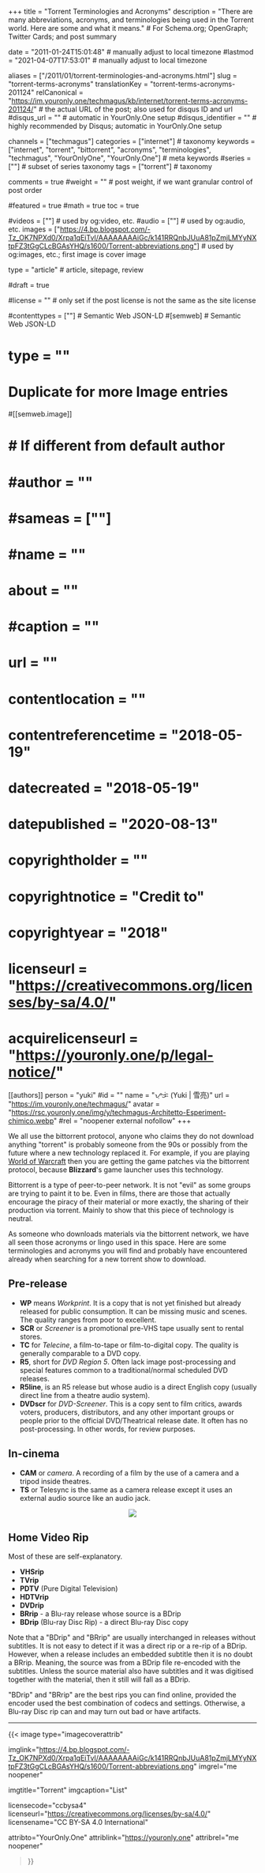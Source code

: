 +++
title = "Torrent Terminologies and Acronyms"
description = "There are many abbreviations, acronyms, and terminologies being used in the Torrent world. Here are some and what it means."                                                    # For Schema.org; OpenGraph; Twitter Cards; and post summary

date = "2011-01-24T15:01:48"                                        # manually adjust to local timezone
#lastmod = "2021-04-07T17:53:01"                                     # manually adjust to local timezone

aliases = ["/2011/01/torrent-terminologies-and-acronyms.html"]
slug = "torrent-terms-acronyms"
translationKey = "torrent-terms-acronyms-201124"
relCanonical = "https://im.youronly.one/techmagus/kb/internet/torrent-terms-acronyms-201124/"                                                   # the actual URL of the post; also used for disqus ID and url
#disqus_url = ""                                                    # automatic in YourOnly.One setup
#disqus_identifier = ""                                             # highly recommended by Disqus; automatic in YourOnly.One setup

channels = ["techmagus"]
categories = ["internet"]                                                   # taxonomy
keywords = ["internet", "torrent", "bittorrent", "acronyms", "terminologies", "techmagus", "YourOnlyOne", "YourOnly.One"]                                                     # meta keywords
#series = [""]                                                       # subset of series taxonomy
tags = ["torrent"]                                                         # taxonomy

comments = true
#weight = ""                                                        # post weight, if we want granular control of post order

#featured = true
#math = true
toc = true

#videos = [""]                                                       # used by og:video, etc.
#audio = [""]                                                        # used by og:audio, etc.
images = ["https://4.bp.blogspot.com/-Tz_OK7NPXd0/Xrpa1qEiTvI/AAAAAAAAiGc/k141RRQnbJUuA81pZmjLMYyNXtpFZ3tGgCLcBGAsYHQ/s1600/Torrent-abbreviations.png"]                                                       # used by og:images, etc.; first image is cover image

type = "article"                                                           # article, sitepage, review

#draft = true

#license = ""                                                       # only set if the post license is not the same as the site license

#contenttypes = [""]                                                 # Semantic Web JSON-LD
#[semweb]                                                            # Semantic Web JSON-LD
#  type = ""

# Duplicate for more Image entries
#[[semweb.image]]
#  # If different from default author
#  #author = ""
#  #sameas = [""]
#  #name = ""
#  about = ""
#  #caption = ""
#  url = ""
#  contentlocation = ""
#  contentreferencetime = "2018-05-19"
#  datecreated = "2018-05-19"
#  datepublished = "2020-08-13"
#  copyrightholder = ""
#  copyrightnotice = "Credit to"
#  copyrightyear = "2018"
#  licenseurl = "https://creativecommons.org/licenses/by-sa/4.0/"
#  acquirelicenseurl = "https://youronly.one/p/legal-notice/"

[[authors]]
  person = "yuki"
  #id = ""
  name = "ᜌᜓᜃᜒ (Yuki | 雪亮)"
  url = "https://im.youronly.one/techmagus/"
  avatar = "https://rsc.youronly.one/img/y/techmagus-Architetto-Esperiment-chimico.webp"
  #rel = "noopener external nofollow"
+++

We all use the bittorrent protocol, anyone who claims they do not download anything "torrent" is probably someone from the 90s or possibly from the future where a new technology replaced it. For example, if you are playing <a href="https://gameshogun.xyz/game/warcraft/" target="_blank" rel="noopener">World of Warcraft</a> then you are getting the game patches via the bittorrent protocol, because **Blizzard**'s game launcher uses this technology.

Bittorrent is a type of peer-to-peer network. It is not "evil" as some groups are trying to paint it to be. Even in films, there are those that actually encourage the piracy of their material or more exactly, the sharing of their production via torrent. Mainly to show that this piece of technology is neutral.

As someone who downloads materials via the bittorrent network, we have all seen those acronyms or lingo used in this space. Here are some terminologies and acronyms you will find and probably have encountered already when searching for a new torrent show to download.

<!--more-->

## Pre-release
* **WP** means <i>Workprint</i>. It is a copy that is not yet finished but already released for public consumption. It can be missing music and scenes. The quality ranges from poor to excellent.
* **SCR** or <i>Screener</i> is a promotional pre-VHS tape usually sent to rental stores.
* **TC** for <i>Telecine</i>, a film-to-tape or film-to-digital copy. The quality is generally comparable to a DVD copy.
* **R5**, short for <i>DVD Region 5</i>. Often lack image post-processing and special features common to a traditional/normal scheduled DVD releases.
* **R5line**, is an R5 release but whose audio is a direct English copy (usually direct line from a theatre audio system).
* **DVDscr** for <i>DVD-Screener</i>. This is a copy sent to film critics, awards voters, producers, distributors, and any other important groups or people prior to the official DVD/Theatrical release date. It often has no post-processing. In other words, for review purposes.

## In-cinema
* **CAM** or <i>camera</i>. A recording of a film by the use of a camera and a tripod inside theatres.
* **TS** or Telesync is the same as a camera release except it uses an external audio source like an audio jack.

<aside class="figure_box">
  <div class="separator" style="clear: both; text-align: center;"><a href="https://4.bp.blogspot.com/-Tz_OK7NPXd0/Xrpa1qEiTvI/AAAAAAAAiGc/k141RRQnbJUuA81pZmjLMYyNXtpFZ3tGgCLcBGAsYHQ/s1600/Torrent-abbreviations.png" imageanchor="1" style="margin-left: 1em; margin-right: 1em;"><img border="0" src="https://4.bp.blogspot.com/-Tz_OK7NPXd0/Xrpa1qEiTvI/AAAAAAAAiGc/k141RRQnbJUuA81pZmjLMYyNXtpFZ3tGgCLcBGAsYHQ/s1600/Torrent-abbreviations.png" data-original-width="720" data-original-height="595" /></a></div>
</aside>

## Home Video Rip
Most of these are self-explanatory.

* **VHSrip**
* **TVrip**
* **PDTV** (Pure Digital Television)
* **HDTVrip**
* **DVDrip**
* **BRrip** - a Blu-ray release whose source is a BDrip
* **BDrip** (Blu-ray Disc Rip) - a direct Blu-ray Disc copy

Note that a "BDrip" and "BRrip" are usually interchanged in releases without subtitles. It is not easy to detect if it was a direct rip or a re-rip of a BDrip. However, when a release includes an embedded subtitle then it is no doubt a BRrip. Meaning, the source was from a BDrip file re-encoded with the subtitles. Unless the source material also have subtitles and it was digitised together with the material, then it still will fall as a BDrip.

"BDrip" and "BRrip" are the best rips you can find online, provided the encoder used the best combination of codecs and settings. Otherwise, a Blu-ray Disc rip can and may turn out bad or have artifacts.

-------

{{< image
  type="imagecoverattrib"

  imglink="https://4.bp.blogspot.com/-Tz_OK7NPXd0/Xrpa1qEiTvI/AAAAAAAAiGc/k141RRQnbJUuA81pZmjLMYyNXtpFZ3tGgCLcBGAsYHQ/s1600/Torrent-abbreviations.png"
  imgrel="me noopener"

  imgtitle="Torrent"
  imgcaption="List"

  licensecode="ccbysa4"
  licenseurl="https://creativecommons.org/licenses/by-sa/4.0/"
  licensename="CC BY-SA 4.0 International"

  attribto="YourOnly.One"
  attriblink="https://youronly.one"
  attribrel="me noopener"
>}}
